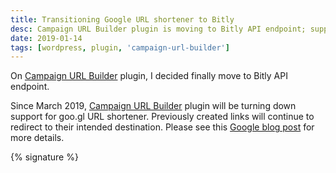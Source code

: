 ```yaml
---
title: Transitioning Google URL shortener to Bitly
desc: Campaign URL Builder plugin is moving to Bitly API endpoint; support for goo.gl URL shortener will be turned down in March 2019. Previously created links will redirect.
date: 2019-01-14
tags: [wordpress, plugin, 'campaign-url-builder']
---
```


On [Campaign URL Builder](/blog/wp-plugin-campaign-url-builder/) plugin, I decided finally move to Bitly API endpoint.

Since March 2019, [Campaign URL Builder](/blog/wp-plugin-campaign-url-builder/) plugin will be turning down support for
goo.gl URL shortener. Previously created links will continue to redirect to their intended destination. Please see this
[Google blog post](https://developers.googleblog.com/2018/03/transitioning-google-url-shortener.html) for more details.

{% signature %}
